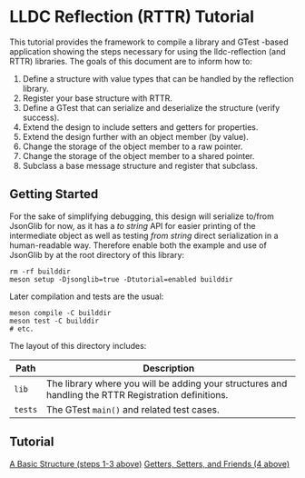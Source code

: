 # LLDC Reflection (RTTR) Tutorial

This tutorial provides the framework to compile a library and GTest -based application showing the steps necessary for using the lldc-reflection (and RTTR) libraries.  The goals of this document are to inform how to:

1. Define a structure with value types that can be handled by the reflection library.
2. Register your base structure with RTTR.
3. Define a GTest that can serialize and deserialize the structure (verify success).
4. Extend the design to include setters and getters for properties.
5. Extend the design further with an object member (by value).
6. Change the storage of the object member to a raw pointer.
7. Change the storage of the object member to a shared pointer.
8. Subclass a base message structure and register that subclass.

## Getting Started

For the sake of simplifying debugging, this design will serialize to/from JsonGlib for now, as it has a _to string_ API for easier printing of the intermediate object as well as testing _from string_ direct serialization in a human-readable way.  Therefore enable both the example and use of JsonGlib by at the root directory of this library:

```
rm -rf builddir
meson setup -Djsonglib=true -Dtutorial=enabled builddir
```

Later compilation and tests are the usual:

```
meson compile -C builddir
meson test -C builddir
# etc.
```

The layout of this directory includes:

| Path | Description |
| ------ | --------- |
| `lib` | The library where you will be adding your structures and handling the RTTR Registration definitions. |
| `tests` | The GTest `main()` and related test cases. |

## Tutorial

[A Basic Structure (steps 1-3 above)](tutorial/doc/01-a-basic-structure.md)
[Getters, Setters, and Friends (4 above)](tutorial/doc/02-getters-setters-and-friends.md)
